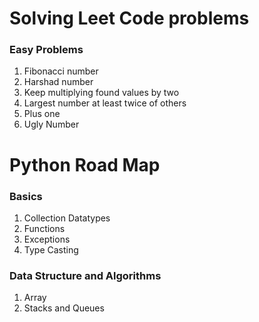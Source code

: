 # Solving Leet Code problems
<h3> Easy Problems </h3>

1. Fibonacci number 
2. Harshad number
3. Keep multiplying found values by two
4. Largest number at least twice of others
5. Plus one
6. Ugly Number

# Python Road Map
<h3>Basics</h3>

1. Collection Datatypes
2. Functions
3. Exceptions
4. Type Casting

<h3> Data Structure and Algorithms </h3>

1. Array
2. Stacks and Queues

